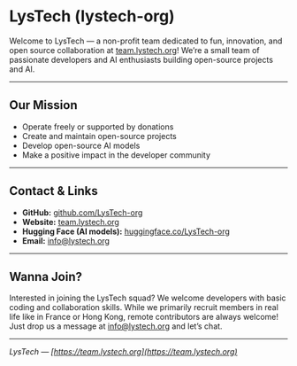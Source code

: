 # LysTech (lystech-org)

Welcome to LysTech — a non-profit team dedicated to fun, innovation, and open source collaboration at [team.lystech.org](https://team.lystech.org)! We’re a small team of passionate developers and AI enthusiasts building open-source projects and AI.

---

## Our Mission

* Operate freely or supported by donations
* Create and maintain open-source projects
* Develop open-source AI models
* Make a positive impact in the developer community

---

## Contact & Links

* **GitHub:** [github.com/LysTech-org](https://github.com/LysTech-org)
* **Website:** [team.lystech.org](https://team.lystech.org)
* **Hugging Face (AI models):** [huggingface.co/LysTech-org](https://huggingface.co/LysTech-org)
* **Email:** [info@lystech.org](mailto:info@lystech.org)

---

## Wanna Join?

Interested in joining the LysTech squad? We welcome developers with basic coding and collaboration skills. While we primarily recruit members in real life like in France or Hong Kong, remote contributors are always welcome! Just drop us a message at [info@lystech.org](mailto:info@lystech.org) and let’s chat.

---

*LysTech — [https://team.lystech.org](https://team.lystech.org)*
